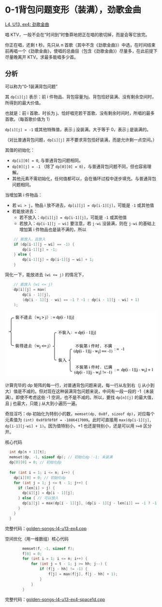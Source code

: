 # 0-1背包问题变形（装满），劲歌金曲

[L4, U13, ex4: 劲歌金曲](https://oj.youdao.com/course/13/81/1#/1/9461)

唱 KTV，一般不会在“时间到”时鲁莽地把正在唱的歌切掉，而是会等它放完。

你正在唱，还剩 t 秒。先只从 n 首歌（其中不含《劲歌金曲》）中选，在时间结束前再唱一个《劲歌金曲》，使唱的总曲目（包含《劲歌金曲》）尽量多，在此前提下尽量晚离开 KTV。求最多能唱多少首。

## 分析

可以称为“0-1装满背包问题”

其 `dp[i][j]` 表示：前 i 件物品、背包容量为j、背包恰好装满、没有剩余空间时，所得到的最大价值。

也就是：前 i 首歌、时长为 j、恰好唱完若干首歌、没有剩余时间时，所唱的最多首歌。（每首歌价值为 1）

`dp[i][j] = -1` 或其他特殊值，表示 j 没装满。大于等于 0，表示 j 是装满的。

（对比普通背包问题，`dp[i][j]` 并不要求背包恰好装满，而是允许剩一点空间。）

其值的初始化：
* `dp[i][0] = 0`, 与普通背包问题相同。
* `dp[0][j] = -1` （除了 `dp[0][0] = 0`），与普通背包问题不同，但也容易理解。
* 其他元素不需初始化，任何值都可以，会在循环过程中逐步填充。与普通背包问题相同。

当增加第 i 件物品：

* 若 `wi > j`，物品 i 放不进去，`dp[i][j] = dp[i-1][j]`，可能是 `-1` 或其他值
* 若能放进去：
  * 若不放入：`dp[i][j] = dp[i-1][j]`，可能是 `-1` 或其他值
  * 若放入：`dp[i-1][j – wi]` 要注意，若 `j-wi` 没装满，则在 `j-wi` 的基础上增加第 i 件物品也是装不满的，所以

```cpp
    // 能放入，且放入
    if (dp[i-1][j – wi] == -1) {
        dp[i-1][j] = -1;    
    } else {
        dp[i-1][j] = dp[i-1][j – wi] + 1;
    }
```

简化一下，能放进去 `(wi <= j)` 的情况下，

```cpp
    // 能放入 (wi <= j)
    dp[i][j] = max(
        dp[i - 1][j], 
        (dp[i - 1][j - wi] == -1 ? -1 : dp[i - 1][j - wi] + 1)
    );
```

![示意图](pics/knapsack-01-full-golden-songs.png)

计算完毕的 dp 矩阵的每一行，对普通背包问题来说，每一行从左到右（j 从小到大）值是不减的。但对现在这种装满背包问题来说，中间有一段一段的 -1（未装满）。即使不考虑这些 -1 空洞，也不是不减的。所以，要找 `dp[n][j]` 的最大值，且 j 也最大，只能 j 从大到小遍历一遍。

奇技淫巧：dp 初始化为特别小的数，`memset(dp, 0x8f, sizeof dp)`，对应每个元素值为 `(int) 0x8f8f8f8f = -1886417009`。此时可直接用 `max(dp[i-1][j], dp[i-1][j-wi] + 1)`。因为值特别小，+1 也还是特别小，还是可以用 `>=0` 区分开。

核心代码
```cpp
  int dp[n + 1][t];
  memset(dp, -1, sizeof dp); // 初始化dp：-1: 未装满
  dp[0][0] = 0; // 初始化dp

  for (int i = 1; i <= n; i++) {
    dp[i][0] = 0; // 初始化dp
    for (int j = 1; j <= t - 1; j++) {
      if (len[i] > j) {
        dp[i][j] = dp[i - 1][j];
      } else { // 可以放入
        dp[i][j] = max(dp[i - 1][j], (dp[i - 1][j - len[i]] == -1 ? -1 : dp[i - 1][j - len[i]] + 1));
      }
    }
  }
```

完整代码：[golden-songs-l4-u13-ex4.cpp](code/golden-songs-l4-u13-ex4.cpp)

空间优化（用一维数组）核心代码

```cpp
        memset(f, -1, sizeof f);
        f[0] = 0;
        for (int i = 1; i <= n; i++) {
            for (int j = t - 1; j >= hh; j--) {
                if (f[j - hh] != -1) {
                    f[j] = max(f[j], f[j - hh] + 1);
                }
            }
        }
```

完整代码：[golden-songs-l4-u13-ex4-space1d.cpp](code/golden-songs-l4-u13-ex4-space1d.cpp)

